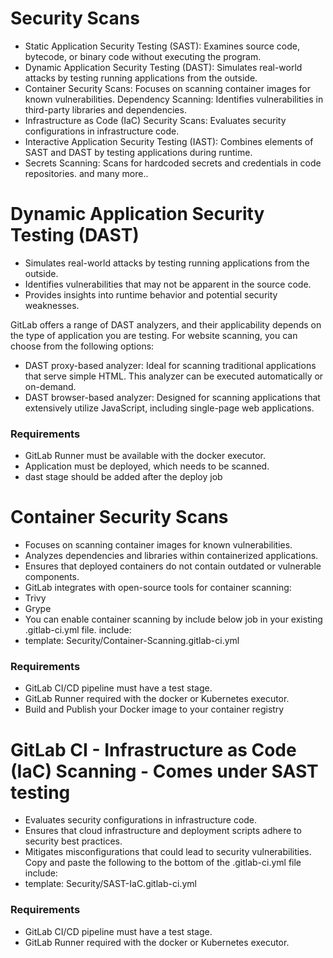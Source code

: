 # Security Scans


- Static Application Security Testing (SAST): Examines source code, bytecode, or binary code
without executing the program.
- Dynamic Application Security Testing (DAST): Simulates real-world attacks by testing running
applications from the outside.
- Container Security Scans: Focuses on scanning container images for known vulnerabilities.
Dependency Scanning: Identifies vulnerabilities in third-party libraries and dependencies.
- Infrastructure as Code (IaC) Security Scans: Evaluates security configurations in
infrastructure code.
- Interactive Application Security Testing (IAST): Combines elements of SAST and DAST by
testing applications during runtime.
- Secrets Scanning: Scans for hardcoded secrets and credentials in code repositories.
and many more..


# Dynamic Application Security Testing (DAST)

- Simulates real-world attacks by testing running applications from the outside.
- Identifies vulnerabilities that may not be apparent in the source code.
- Provides insights into runtime behavior and potential security weaknesses.

GitLab offers a range of DAST analyzers, and their applicability depends on the type of application you are
testing. For website scanning, you can choose from the following options:

- DAST proxy-based analyzer: Ideal for scanning traditional applications that serve simple HTML. This
analyzer can be executed automatically or on-demand.
- DAST browser-based analyzer: Designed for scanning applications that extensively utilize JavaScript,
including single-page web applications.

### Requirements
- GitLab Runner must be available with the docker executor.
- Application must be deployed, which needs to be scanned.
- dast stage should be added after the deploy job

# Container Security Scans

- Focuses on scanning container images for known vulnerabilities.
- Analyzes dependencies and libraries within containerized applications.
- Ensures that deployed containers do not contain outdated or vulnerable components.
- GitLab integrates with open-source tools for container scanning:
- Trivy
- Grype
- You can enable container scanning by include below job in your existing .gitlab-ci.yml file.
include:
- template: Security/Container-Scanning.gitlab-ci.yml

### Requirements
- GitLab CI/CD pipeline must have a test stage.
- GitLab Runner required with the docker or Kubernetes executor.
- Build and Publish your Docker image to your container registry

# GitLab CI - Infrastructure as Code (IaC) Scanning - Comes under SAST testing

- Evaluates security configurations in infrastructure code.
- Ensures that cloud infrastructure and deployment scripts adhere to security best practices.
- Mitigates misconfigurations that could lead to security vulnerabilities.
Copy and paste the following to the bottom of the .gitlab-ci.yml file
include:
- template: Security/SAST-IaC.gitlab-ci.yml

### Requirements
- GitLab CI/CD pipeline must have a test stage.
- GitLab Runner required with the docker or Kubernetes executor.

